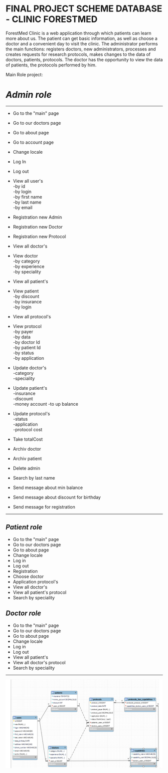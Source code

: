 #  FINAL PROJECT SCHEME DATABASE - CLINIC FORESTMED
ForestMed Clinic is a web application through which patients can learn more about us. The patient can get basic information, as well as choose a doctor and a convenient day to visit the clinic. The administrator performs the main functions: registers doctors, new administrators, processes and creates requests for research protocols, makes changes to the data of doctors, patients, protocols.
The doctor has the opportunity to view the data of patients, the protocols performed by him.

Main Role project:  
#  _Admin role_
___
* Go to the "main" page
* Go to our doctors page  
* Go to about page  
* Go to account page  
* Change locale  
* Log In  
* Log out  

* View all user's  
-by id  
-by login  
-by first name  
-by last name  
-by email  

* Registration new Admin  
* Registration new Doctor 
* Registration new Protocol  

* View all doctor's  

* View doctor  
-by category  
-by experience  
-by speciality  

* View all patient's  

* View patient  
-by discount  
-by insurance  
-by login  

* View all protocol's  

* View protocol  
-by payer  
-by data  
-by doctor Id    
-by patient Id  
-by status  
-by application  

* Update doctor's  
  -category  
  -speciality

* Update patient's   
  -insurance  
  -discount  
  -money account
  -to up balance

* Update protocol's  
-status  
-application  
-protocol cost  

* Take totalCost  
* Archiv doctor  
* Archiv patient  
* Delete admin
* Search by last name 
* Send message about min balance
* Send message about discount for birthday
* Send message for registration
***    


_Patient role_  
---   
* Go to the "main" page
* Go to our doctors page  
* Go to about page  
* Change locale  
* Log in  
* Log out  
* Registration  
* Choose doctor  
* Application protocol's  
* View all doctor's  
* View all patient's protocol  
* Search by speciality  

_Doctor role_  
 --- 
* Go to the "main" page
* Go to our doctors page  
* Go to about page  
* Change locale   
* Log in  
* Log out  
* View all patient's  
* View all doctor's protocol  
* Search by speciality  
***    

![CLINIC SCHEME](forestmed.png)

